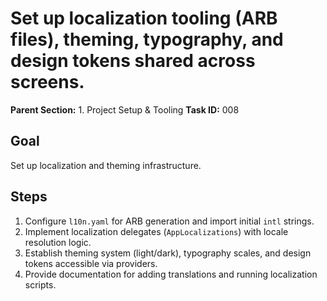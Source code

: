 # Set up localization tooling (ARB files), theming, typography, and design tokens shared across screens.

**Parent Section:** 1. Project Setup & Tooling
**Task ID:** 008

## Goal
Set up localization and theming infrastructure.

## Steps
1. Configure `l10n.yaml` for ARB generation and import initial `intl` strings.
2. Implement localization delegates (`AppLocalizations`) with locale resolution logic.
3. Establish theming system (light/dark), typography scales, and design tokens accessible via providers.
4. Provide documentation for adding translations and running localization scripts.

